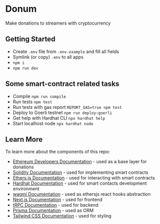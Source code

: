 # Donum

Make donations to streamers with cryptocurrency

## Getting Started

- Create `.env` file from `.env.example` and fill all fields
- Symlink (or copy) `.env` to all apps
- `npm i`
- `npm run dev`

## Some smart-contract related tasks

- Compile `npm run compile`
- Run tests `npm test`
- Run tests with gas report `REPORT_GAS=true npm test`
- Deploy to Goerli testnet `npm run deploy:goerli`
- Get help with Hardhat CLI `npx hardhat help`
- Start localhost node `npx hardhat node`

## Learn More

To learn more about the components of this repo:

- [Ethereum Developers Documentation](https://ethereum.org/en/developers/docs/) - used as a base layer for donations
- [Solidity Documentation](https://docs.soliditylang.org/) - used for implementing smart contracts
- [Ethers.js Documentation](https://docs.ethers.io/) - used for interacting with smart contracts
- [Hardhat Documentation](https://hardhat.org/docs) - used for smart contacts development environment
- [wagmi Documentation](https://wagmi.sh/) - used as ethersjs react hooks abstraction
- [Next.js Documentation](https://nextjs.org/docs) - used for frontend
- [tRPC Documentation](https://trpc.io/docs) - used for backend
- [Prisma Documentation](https://www.prisma.io/docs/) - used as ORM
- [Tailwind CSS Documentation](https://tailwindcss.com/docs/) - used for styling
